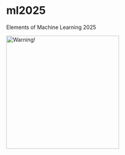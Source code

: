 # ml2025
Elements of Machine Learning 2025

<img src="http://img1.wikia.nocookie.net/__cb20121210072656/merlin1/images/f/fd/Triangular-warning-sign.jpg" alt="Warning!" width="300">

